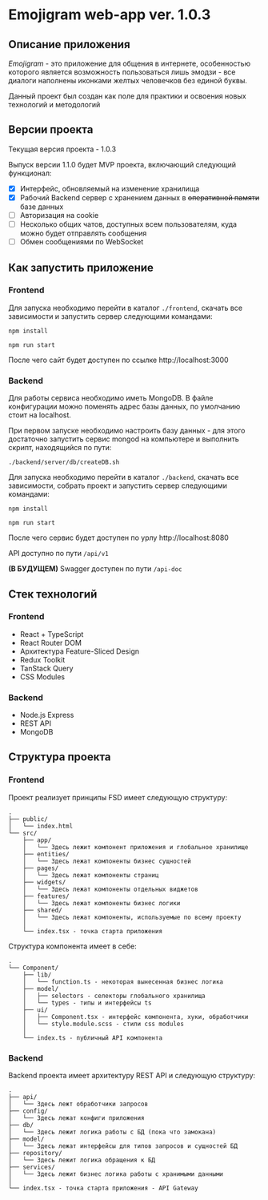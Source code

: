 # Emojigram web-app ver. 1.0.3

## Описание приложения
*Emojigram* - это приложение для общения в интернете, особенностью которого является возможность пользоваться лишь эмодзи - все диалоги наполнены иконками желтых человечков без единой буквы.

Данный проект был создан как поле для практики и освоения новых технологий и методологий 

## Версии проекта
Текущая версия проекта - 1.0.3

Выпуск версии 1.1.0 будет MVP проекта, включающий следующий функционал:

- [x] Интерфейс, обновляемый на изменение хранилища
- [x] Рабочий Backend сервер с хранением данных в ~~оперативной памяти~~ базе данных
- [ ] Авторизация на cookie
- [ ] Несколько общих чатов, доступных всем пользователям, куда можно будет отправлять сообщения
- [ ] Обмен сообщениями по WebSocket

## Как запустить приложение

### Frontend
Для запуска необходимо перейти в каталог `./frontend`, скачать все зависимости и запустить сервер следующими командами:

```npm install```

```npm run start```

После чего сайт будет доступен по ссылке http://localhost:3000

### Backend
Для работы сервиса необходимо иметь MongoDB. В файле конфигурации можно поменять адрес базы данных, по умолчанию стоит на localhost.

При первом запуске необходимо настроить базу данных - для этого достаточно запустить сервис mongod на компьютере и выполнить скрипт, находящийся по пути:

```./backend/server/db/createDB.sh```

Для запуска необходимо перейти в каталог `./backend`, скачать все зависимости, собрать проект и запустить сервер следующими командами:

```npm install```

```npm run start```

После чего сервис будет доступен по урлу http://localhost:8080

API доступно по пути `/api/v1`

**(В БУДУЩЕМ)**
Swagger доступен по пути `/api-doc`

## Стек технологий
### Frontend
- React + TypeScript
- React Router DOM
- Архитектура Feature-Sliced Design
- Redux Toolkit
- TanStack Query
- CSS Modules

### Backend
- Node.js Express
- REST API
- MongoDB 

## Структура проекта

### Frontend

Проект реализует принципы FSD имеет следующую структуру:
```
.
├── public/
│   └── index.html
└── src/
    ├── app/
    │   └── Здесь лежит компонент приложения и глобальное хранилище
    ├── entities/
    │   └── Здесь лежат компоненты бизнес сущностей 
    ├── pages/
    │   └── Здесь лежат компоненты страниц
    ├── widgets/
    │   └── Здесь лежат компоненты отдельных виджетов
    ├── features/
    │   └── Здесь лежат компоненты бизнес логики
    ├── shared/
    │   └── Здесь лежат компоненты, используемые по всему проекту
    │
    └── index.tsx - точка старта приложения
```

Структура компонента имеет в себе:
```
.
└── Component/
    ├── lib/
    │   └── function.ts - некоторая вынесенная бизнес логика
    ├── model/
    │   ├── selectors - селекторы глобального хранилища
    │   └── types - типы и интерфейсы ts
    ├── ui/
    │   ├── Component.tsx - интерфейс компонента, хуки, обработчики
    │   └── style.module.scss - стили css modules
    │
    └── index.ts - публичный API компонента
```

### Backend

Backend проекта имеет архитектуру REST API и следующую структуру:
```
.
├── api/
│   └── Здесь лежт обработчики запросов 
├── config/
│   └── Здесь лежат конфиги приложения
├── db/
│   └── Здесь лежит логика работы с БД (пока что замокана)
├── model/
│   └── Здесь лежат интерфейсы для типов запросов и сущностей БД 
├── repository/
│   └── Здесь лежит логика обращения к БД
├── services/
│   └── Здесь лежит бизнес логика работы с хранимыми данными
│
└── index.tsx - точка старта приложения - API Gateway
```